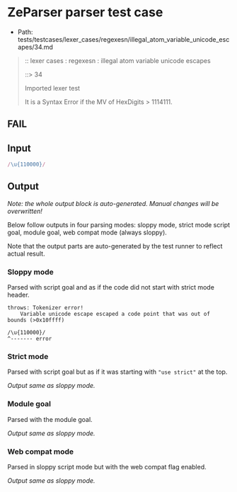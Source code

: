 # ZeParser parser test case

- Path: tests/testcases/lexer_cases/regexesn/illegal_atom_variable_unicode_escapes/34.md

> :: lexer cases : regexesn : illegal atom variable unicode escapes
>
> ::> 34
>
> Imported lexer test
>
> It is a Syntax Error if the MV of HexDigits > 1114111.

## FAIL

## Input

`````js
/\u{110000}/
`````

## Output

_Note: the whole output block is auto-generated. Manual changes will be overwritten!_

Below follow outputs in four parsing modes: sloppy mode, strict mode script goal, module goal, web compat mode (always sloppy).

Note that the output parts are auto-generated by the test runner to reflect actual result.

### Sloppy mode

Parsed with script goal and as if the code did not start with strict mode header.

`````
throws: Tokenizer error!
    Variable unicode escape escaped a code point that was out of bounds (>0x10ffff)

/\u{110000}/
^------- error
`````

### Strict mode

Parsed with script goal but as if it was starting with `"use strict"` at the top.

_Output same as sloppy mode._

### Module goal

Parsed with the module goal.

_Output same as sloppy mode._

### Web compat mode

Parsed in sloppy script mode but with the web compat flag enabled.

_Output same as sloppy mode._
